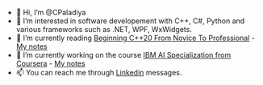 - 👋 Hi, I’m @CPaladiya
- 👀 I’m interested in software developement with C++, C#, Python and various frameworks such as .NET, WPF, WxWidgets.
- 🌱 I’m currently reading [Beginning C++20 From Novice To Professional](https://www.amazon.ca/Beginning-C-20-Novice-Professional/dp/1484258835) - [My notes](https://github.com/CPaladiya/CppNotes)
- 🌱 I’m currently working on the course [IBM AI Specialization from Coursera](https://www.coursera.org/professional-certificates/ai-engineer) - [My notes](https://github.com/CPaladiya/IBM_AI_Professional_Course)
- 📫 You can reach me through [Linkedin](https://www.linkedin.com/in/chiragpaladiya7979/) messages.

<!---
CPaladiya/CPaladiya is a ✨ special ✨ repository because its `README.md` (this file) appears on your GitHub profile.
You can click the Preview link to take a look at your changes.
--->
